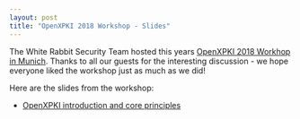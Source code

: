 ```yaml
---
layout: post
title: "OpenXPKI 2018 Workshop - Slides"
---
```


The White Rabbit Security Team hosted this years [OpenXPKI 2018 Workhop in Munich](/2018/04/workshop-invitation).
Thanks to all our guests for the interesting discussion - we hope everyone liked the workshop just as much as we did!

Here are the slides from the workshop:

* [OpenXPKI introduction and core principles](/download/201805-openxpki-workshop-part1.pdf)
